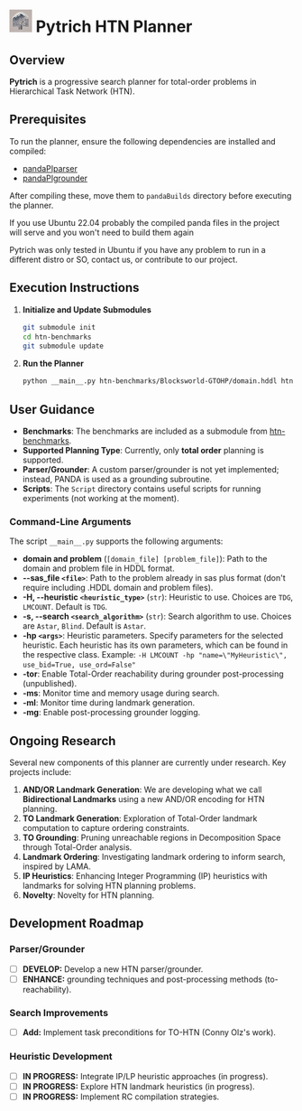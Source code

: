 # <img src="Icon/pytrich-icon.png" alt="Pytrich Icon" width="40"/> Pytrich HTN Planner


## Overview
**Pytrich** is a progressive search planner for total-order problems in Hierarchical Task Network (HTN).

## Prerequisites
To run the planner, ensure the following dependencies are installed and compiled:

- [pandaPIparser](https://github.com/panda-planner-dev/pandaPIparser)
- [pandaPIgrounder](https://github.com/panda-planner-dev/pandaPIgrounder)


After compiling these, move them to `pandaBuilds` directory before executing the planner.

If you use Ubuntu 22.04 probably the compiled panda files in the project will serve and you won't need to build them again

Pytrich was only tested in Ubuntu if you have any problem to run in a different distro or SO, contact us, or contribute to our project.

## Execution Instructions

1. **Initialize and Update Submodules**
    ```bash
    git submodule init
    cd htn-benchmarks
    git submodule update
    ```

2. **Run the Planner**
    ```bash
    python __main__.py htn-benchmarks/Blocksworld-GTOHP/domain.hddl htn-benchmarks/Blocksworld-GTOHP/p01.hddl 
    ```

## User Guidance
- **Benchmarks**: The benchmarks are included as a submodule from [htn-benchmarks](https://github.com/schererl/htn-benchmarks).
- **Supported Planning Type**: Currently, only **total order** planning is supported.
- **Parser/Grounder**: A custom parser/grounder is not yet implemented; instead, PANDA is used as a grounding subroutine.
- **Scripts**: The `Script` directory contains useful scripts for running experiments (not working at the moment).

### Command-Line Arguments
The script `__main__.py` supports the following arguments:

- **domain and problem** (`[domain_file] [problem_file]`): Path to the domain and problem file in HDDL format. 
- **--sas_file `<file>`**: Path to the problem already in sas plus format (don't require including .HDDL domain and problem files).
- **-H, --heuristic `<heuristic_type>`** (`str`): Heuristic to use. Choices are `TDG`, `LMCOUNT`. Default is `TDG`.
- **-s, --search `<search_algorithm>`** (`str`): Search algorithm to use. Choices are `Astar`, `Blind`. Default is `Astar`.
- **-hp `<args>`**: Heuristic parameters. Specify parameters for the selected heuristic. Each heuristic has its own parameters, which can be found in the respective class. Example: `-H LMCOUNT -hp "name=\"MyHeuristic\", use_bid=True, use_ord=False"`
- **-tor**: Enable Total-Order reachability during grounder post-processing (unpublished).
- **-ms**: Monitor time and memory usage during search.
- **-ml**: Monitor time during landmark generation.
- **-mg**: Enable post-processing grounder logging.

## Ongoing Research
Several new components of this planner are currently under research. Key projects include:

1. **AND/OR Landmark Generation**: We are developing what we call **Bidirectional Landmarks** using a new AND/OR encoding for HTN planning.
2. **TO Landmark Generation**: Exploration of Total-Order landmark computation to capture ordering constraints.
3. **TO Grounding**: Pruning unreachable regions in Decomposition Space through Total-Order analysis.
4. **Landmark Ordering**: Investigating landmark ordering to inform search, inspired by LAMA.
5. **IP Heuristics**: Enhancing Integer Programming (IP) heuristics with landmarks for solving HTN planning problems.
6. **Novelty**: Novelty for HTN planning.

## Development Roadmap

### Parser/Grounder
- [ ] **DEVELOP:** Develop a new HTN parser/grounder.
- [ ] **ENHANCE:** grounding techniques and post-processing methods (to-reachability).

### Search Improvements
- [ ] **Add:** Implement task preconditions for TO-HTN (Conny Olz's work).

### Heuristic Development
- [ ] **IN PROGRESS:** Integrate IP/LP heuristic approaches (in progress).
- [ ] **IN PROGRESS:** Explore HTN landmark heuristics (in progress).
- [ ] **IN PROGRESS:** Implement RC compilation strategies.
